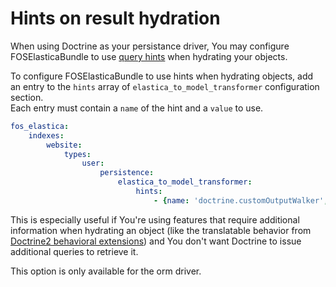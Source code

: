 Hints on result hydration
===============

When using Doctrine as your persistance driver, You may configure FOSElasticaBundle to use
[query hints](http://doctrine-orm.readthedocs.org/en/latest/reference/dql-doctrine-query-language.html#query-hints) when hydrating your objects.

To configure FOSElasticaBundle to use hints when hydrating objects, add an entry 
to the `hints` array of `elastica_to_model_transformer` configuration section.  
Each entry must contain a `name` of the hint and a `value` to use.

```yaml
fos_elastica:
    indexes:
        website:
            types:
                user:
                    persistence:
                        elastica_to_model_transformer:
                            hints:
                                - {name: 'doctrine.customOutputWalker', value: 'Gedmo\Translatable\Query\TreeWalker\TranslationWalker'}
```

This is especially useful if You're using features that require additional information when hydrating an object
(like the translatable behavior from [Doctrine2 behavioral extensions](https://github.com/Atlantic18/DoctrineExtensions)) and You don't want
Doctrine to issue additional queries to retrieve it.

This option is only available for the orm driver.

